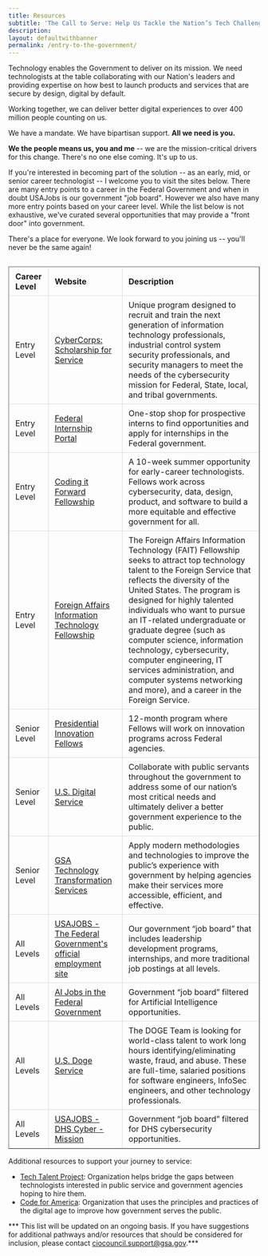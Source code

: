 ```yaml
---
title: Resources
subtitle: 'The Call to Serve: Help Us Tackle the Nation’s Tech Challenges'
description:
layout: defaultwithbanner
permalink: /entry-to-the-government/
---
```


Technology enables the Government to deliver on its mission. We need technologists at the table collaborating with our Nation's leaders and providing expertise on how best to launch products and services that are secure by design, digital by default.

Working together, we can deliver better digital experiences to over 400 million people counting on us.

We have a mandate. We have bipartisan support. **All we need is you.** 

**We the people means us, you and me** -- we are the mission-critical drivers for this change. There's no one else coming. It's up to us. 

If you're interested in becoming part of the solution -- as an early, mid, or senior career technologist -- I welcome you to visit the sites below. There are many entry points to a career in the Federal Government and when in doubt USAJobs is our government "job board". However we also have many more entry points based on your career level. While the list below is not exhaustive, we've curated several opportunities that may provide a "front door" into government.   

There's a place for everyone. We look forward to you joining us -- you'll never be the same again!

<div class="table-container">
    <table border="1" class="dataframe responsive-table" aria-label="Career Level & Job Listings">
  <thead>
    <tr style="text-align: right;">
      <th scope="col">Career Level</th>
      <th scope="col">Website</th>
      <th scope="col">Description</th>
    </tr>
  </thead>
  <tbody>
    <tr>
      <td>Entry Level</td>
      <td><a href="https://sfs.opm.gov/" aria-label="CyberCorps: Scholarship for Service, opens in a new window" target="_blank" class="custom-visited">CyberCorps: Scholarship for Service</a></td>
      <td>Unique program designed to recruit and train the next generation of information technology professionals, industrial control system security professionals, and security managers to meet the needs of the cybersecurity mission for Federal, State, local, and tribal governments.</td>
    </tr>
    <tr>
      <td>Entry Level</td>
      <td><a href="https://intern.usajobs.gov/Search/Results?hp=student&wt=15328&s=salary&sd=desc&p=1" aria-label="Federal Internship Portal, opens in a new window" target="_blank" class="custom-visited">Federal Internship Portal</a></td>
      <td>One-stop shop for prospective interns to find opportunities and apply for internships in the Federal government.</td>
    </tr>
    <tr>
      <td>Entry Level</td>
      <td><a href="https://www.codingitforward.com/fellowship" aria-label="Coding it Forward Fellowship, opens in a new window" target="_blank" class="custom-visited">Coding it Forward Fellowship</a></td>
      <td>A 10-week summer opportunity for early-career technologists. Fellows work across cybersecurity, data, design, product, and software to build a more equitable and effective government for all.</td>
    </tr>
    <tr>
      <td>Entry Level</td>
      <td><a href="https://www.faitfellowship.org/" aria-label="Foreign Affairs Information Technology (FAIT), opens in a new window" target="_blank" class="custom-visited">Foreign Affairs Information Technology Fellowship</a></td>
      <td>The Foreign Affairs Information Technology (FAIT) Fellowship seeks to attract top technology talent to the Foreign Service that reflects the diversity of the United States. The program is designed for highly talented individuals who want to pursue an IT-related undergraduate or graduate degree (such as computer science, information technology, cybersecurity, computer engineering, IT services administration, and computer systems networking and more), and a career in the Foreign Service.</td>
    </tr>
    <tr>
      <td>Senior Level</td>
      <td><a href="https://presidentialinnovationfellows.gov/" aria-label="Presidential Innovation Fellows, opens in a new window" target="_blank" class="custom-visited">Presidential Innovation Fellows</a></td>
      <td>12-month program where Fellows will  work on innovation programs across Federal agencies.</td>
    </tr>
    <tr>
      <td>Senior Level</td>
      <td><a href="https://www.usds.gov/" aria-label="U.S. Digital Service, opens in a new window" target="_blank" class="custom-visited">U.S. Digital Service</a></td>
      <td>Collaborate with public servants throughout the government to address some of our nation’s most critical needs and ultimately deliver a better government experience to the public.</td>
    </tr>
    <tr>
      <td>Senior Level</td>
      <td><a href="https://join.tts.gsa.gov/" aria-label="GSA Technology Transformation Services, opens in a new window" target="_blank" class="custom-visited">GSA Technology Transformation Services</a></td>
      <td>Apply modern methodologies and technologies to improve the public’s experience with government by helping agencies make their services more accessible, efficient, and effective.</td>
    </tr>
    <tr>
      <td>All Levels</td>
      <td><a href="https://www.usajobs.gov/" aria-label="USAJOBS - The Federal Government's official employment site, opens in a new window" target="_blank" class="custom-visited">USAJOBS - The Federal Government's official employment site</a></td>
      <td>Our government “job board” that includes leadership development programs, internships, and more traditional job postings at all levels.</td>
    </tr>
    <tr>
      <td>All Levels</td>
      <td><a href="https://ai.usajobs.gov/Search/Results?cmco=AI&s=relevance&sd=asc&p=1" aria-label="AI Jobs in the Federal Government, opens in a new window" target="_blank" class="custom-visited">AI Jobs in the Federal Government</a></td>
      <td>Government “job board” filtered for Artificial Intelligence opportunities.</td>
    </tr>
      <tr>
      <td>All Levels</td>
      <td><a href="https://doge.gov/join" aria-label="U.S. Doge
      Service - DHS Cyber - Mission, opens in a new window" target="_blank" class="custom-visited">U.S. Doge Service</a></td>
      <td>The DOGE Team is looking for world-class talent to work
      long hours identifying/eliminating waste, fraud, and
      abuse. These are full-time, salaried positions for
      software engineers, InfoSec engineers, and other
      technology professionals.</td>
    </tr>
    <tr>
      <td>All Levels</td>
      <td><a href="https://dhscs.usajobs.gov/" aria-label="USAJOBS - DHS Cyber - Mission, opens in a new window" target="_blank" class="custom-visited">USAJOBS - DHS Cyber - Mission</a></td>
      <td>Government “job board” filtered for DHS cybersecurity opportunities.</td>
    </tr>
  </tbody>
</table>

<p>Additional resources to support your journey to service:</p>
<ul>
  <li>
    <a href="https://techtalentproject.org/" target="_blank" class="custom-visited">Tech Talent Project</a>: Organization helps bridge the gaps between technologists interested in public service and government agencies hoping to hire them.
  </li>
  <li>
    <a href="https://codeforamerica.org/" target="_blank" class="custom-visited">Code for America</a>: Organization that uses the principles and practices of the digital age to improve how government serves the public.
  </li>
</ul>
<p>*** This list will be updated on an ongoing basis. If you have suggestions for additional pathways and/or resources that should be considered for inclusion, please contact <a href="mailto:ciocouncil.support@gsa.gov">ciocouncil.support@gsa.gov</a>.***</p>
</div>

<meta name="viewport" content="width=device-width, initial-scale=1.0">

<style>
    .table-container {
        overflow-x: auto;
        margin-bottom: 2rem;
    }
    
    .responsive-table {
        width: 100%;
        border-collapse: collapse;
    }

    .responsive-table th, .responsive-table td {
        padding: 8px 12px;
        border: 1px solid #ddd;
        text-align: left;
    }
    .custom-visited:visited {
      color: blue;
    }
</style>

